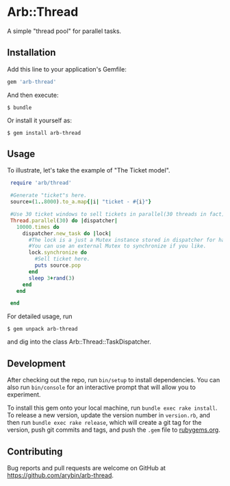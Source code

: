# Arb::Thread

A simple "thread pool" for parallel tasks.

## Installation

Add this line to your application's Gemfile:

```ruby
gem 'arb-thread'
```

And then execute:

    $ bundle

Or install it yourself as:

    $ gem install arb-thread

## Usage

To illustrate, let's take the example of "The Ticket model".

```ruby
 require 'arb/thread'

 #Generate "ticket"s here.
 source=(1..8000).to_a.map{|i| "ticket - #{i}"}

 #Use 30 ticket windows to sell tickets in parallel(30 threads in fact).
 Thread.parallel(30) do |dispatcher|
   10000.times do
     dispatcher.new_task do |lock|
       #The lock is a just a Mutex instance stored in dispatcher for handy usage.
       #You can use an external Mutex to synchronize if you like.
       lock.synchronize do
         #Sell ticket here.
         puts source.pop
       end
       sleep 3+rand(3)
     end
   end

 end
```

For detailed usage, run

    $ gem unpack arb-thread

and dig into the class Arb::Thread::TaskDispatcher.

## Development

After checking out the repo, run `bin/setup` to install dependencies. You can also run `bin/console` for an interactive prompt that will allow you to experiment.

To install this gem onto your local machine, run `bundle exec rake install`. To release a new version, update the version number in `version.rb`, and then run `bundle exec rake release`, which will create a git tag for the version, push git commits and tags, and push the `.gem` file to [rubygems.org](https://rubygems.org).

## Contributing

Bug reports and pull requests are welcome on GitHub at https://github.com/arybin/arb-thread.

